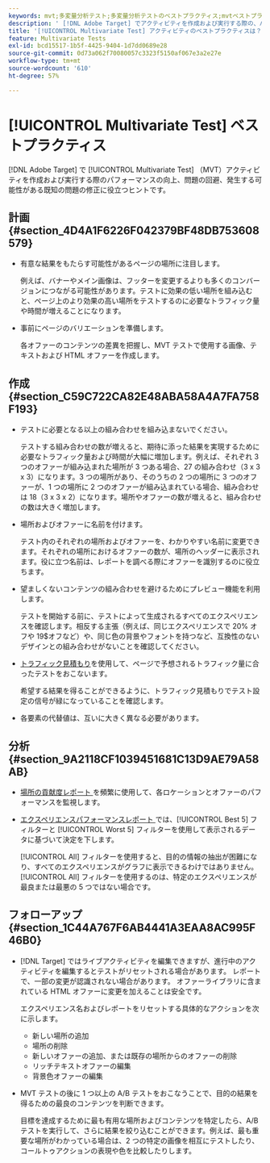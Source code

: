 ```yaml
---
keywords: mvt;多変量分析テスト;多変量分析テストのベストプラクティス;mvtベストプラクティス;mvtの組み合わせ;mvt レポート
description: ' [!DNL Adobe Target] でアクティビティを作成および実行する際の、パフォーマンスの向上、問題の回避、発生する可能性がある既知の問題の修正 [!UICONTROL Multivariate Test] 方法について説明します。'
title: '[!UICONTROL Multivariate Test] アクティビティのベストプラクティスは？'
feature: Multivariate Tests
exl-id: bcd15517-1b5f-4425-9404-1d7dd0689e28
source-git-commit: 0d73a062f70080057c3323f5150af067e3a2e27e
workflow-type: tm+mt
source-wordcount: '610'
ht-degree: 57%

---
```


# [!UICONTROL Multivariate Test] ベストプラクティス

[!DNL Adobe Target] で [!UICONTROL Multivariate Test] （MVT）アクティビティを作成および実行する際のパフォーマンスの向上、問題の回避、発生する可能性がある既知の問題の修正に役立つヒントです。

## 計画 {#section_4D4A1F6226F042379BF48DB753608579}

* 有意な結果をもたらす可能性があるページの場所に注目します。

  例えば、バナーやメイン画像は、フッターを変更するよりも多くのコンバージョンにつながる可能性があります。テストに効果の低い場所を組み込むと、ページ上のより効果の高い場所をテストするのに必要なトラフィック量や時間が増えることになります。
* 事前にページのバリエーションを準備します。

  各オファーのコンテンツの差異を把握し、MVT テストで使用する画像、テキストおよび HTML オファーを作成します。

## 作成 {#section_C59C722CA82E48ABA58A4A7FA758F193}

* テストに必要となる以上の組み合わせを組み込まないでください。

  テストする組み合わせの数が増えると、期待に添った結果を実現するために必要なトラフィック量および時間が大幅に増加します。例えば、それぞれ 3 つのオファーが組み込まれた場所が 3 つある場合、27 の組み合わせ（3 x 3 x 3）になります。3 つの場所があり、そのうちの 2 つの場所に 3 つのオファーが、1 つの場所に 2 つのオファーが組み込まれている場合、組み合わせは 18（3 x 3 x 2）になります。場所やオファーの数が増えると、組み合わせの数は大きく増加します。

* 場所およびオファーに名前を付けます。

  テスト内のそれぞれの場所およびオファーを、わかりやすい名前に変更できます。それぞれの場所におけるオファーの数が、場所のヘッダーに表示されます。役に立つ名前は、レポートを調べる際にオファーを識別するのに役立ちます。

* 望ましくないコンテンツの組み合わせを避けるためにプレビュー機能を利用します。

  テストを開始する前に、テストによって生成されるすべてのエクスペリエンスを確認します。相反する主張（例えば、同じエクスペリエンスで 20% オフや 19$オフなど）や、同じ色の背景やフォントを持つなど、互換性のないデザインとの組み合わせがないことを確認してください。

* [トラフィック見積もり](/help/main/c-activities/c-multivariate-testing/t-create-multivariate-test/traffic-estimator.md)を使用して、ページで予想されるトラフィック量に合ったテストをおこないます。

  希望する結果を得ることができるように、トラフィック見積もりでテスト設定の信号が緑になっていることを確認します。

* 各要素の代替値は、互いに大きく異なる必要があります。

## 分析 {#section_9A2118CF1039451681C13D9AE79A58AB}

* [ 場所の貢献度レポート ](/help/main/c-reports/multivariate-test-reports/location-contribution-report.md) を頻繁に使用して、各ロケーションとオファーのパフォーマンスを監視します。
* [ エクスペリエンスパフォーマンスレポート ](/help/main/c-reports/multivariate-test-reports/experience-performance-report.md) では、[!UICONTROL Best 5] フィルターと [!UICONTROL Worst 5] フィルターを使用して表示されるデータに基づいて決定を下します。

  [!UICONTROL All] フィルターを使用すると、目的の情報の抽出が困難になり、すべてのエクスペリエンスがグラフに表示できるわけではありません。 [!UICONTROL All] フィルターを使用するのは、特定のエクスペリエンスが最良または最悪の 5 つではない場合です。

## フォローアップ {#section_1C44A767F6AB4441A3EAA8AC995F46B0}

* [!DNL Target] ではライブアクティビティを編集できますが、進行中のアクティビティを編集するとテストがリセットされる場合があります。 レポートで、一部の変更が認識されない場合があります。 オファーライブラリに含まれている HTML オファーに変更を加えることは安全です。

  エクスペリエンス名およびレポートをリセットする具体的なアクションを次に示します。

   * 新しい場所の追加
   * 場所の削除
   * 新しいオファーの追加、または既存の場所からのオファーの削除
   * リッチテキストオファーの編集
   * 背景色オファーの編集

* MVT テストの後に 1 つ以上の A/B テストをおこなうことで、目的の結果を得るための最良のコンテンツを判断できます。

  目標を達成するために最も有用な場所およびコンテンツを特定したら、A/B テストを実行して、さらに結果を絞り込むことができます。例えば、最も重要な場所がわかっている場合は、2 つの特定の画像を相互にテストしたり、コールトゥアクションの表現や色を比較したりします。
